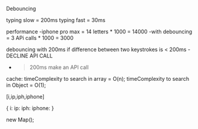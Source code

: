 Debouncing

typing slow = 200ms
typing fast = 30ms


performance
-iphone pro max = 14 letters * 1000 = 14000
-with debouncing = 3 APi calls * 1000 = 3000

debouncing with 200ms
 if difference between two keystrokes is < 200ms - DECLINE API CALL
 - > 200ms make an API call


 cache:
 timeComplexity to search in array = O(n);
 timeComplexity to search in Object = O(1);

 [i,ip,iph,iphone]

 {
    i:
    ip:
    iph:
    iphone:
 }

 new Map();